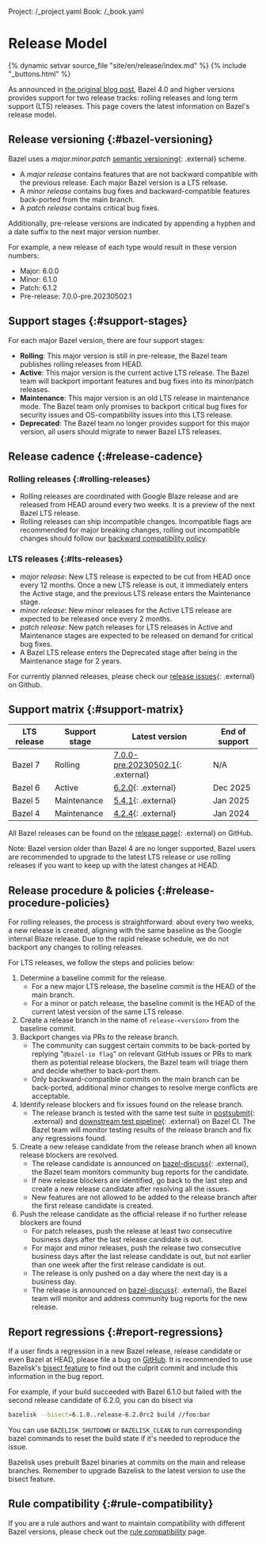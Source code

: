 Project: /_project.yaml
Book: /_book.yaml

# Release Model

{% dynamic setvar source_file "site/en/release/index.md" %}
{% include "_buttons.html" %}

As announced in [the original blog
post](https://blog.bazel.build/2020/11/10/long-term-support-release.html), Bazel
4.0 and higher versions provides support for two release tracks: rolling
releases and long term support (LTS) releases. This page covers the latest
information on Bazel's release model.

## Release versioning {:#bazel-versioning}

Bazel uses a _major.minor.patch_ [semantic versioning](https://semver.org/){: .external}
scheme.

* A _major release_ contains features that are not backward compatible with the
  previous release. Each major Bazel version is a LTS release.
* A _minor release_ contains bug fixes and backward-compatible features
  back-ported from the main branch.
* A _patch release_ contains critical bug fixes.

Additionally, pre-release versions are indicated by appending a hyphen and a
date suffix to the next major version number.

For example, a new release of each type would result in these version numbers:

* Major: 6.0.0
* Minor: 6.1.0
* Patch: 6.1.2
* Pre-release: 7.0.0-pre.20230502.1

## Support stages {:#support-stages}

For each major Bazel version, there are four support stages:

* **Rolling**: This major version is still in pre-release, the Bazel team
  publishes rolling releases from HEAD.
* **Active**: This major version is the current active LTS release. The Bazel
  team will backport important features and bug fixes into its minor/patch
  releases.
* **Maintenance**: This major version is an old LTS release in maintenance mode.
  The Bazel team only promises to backport critical bug fixes for security
  issues and OS-compatibility issues into this LTS release.
* **Deprecated**: The Bazel team no longer provides support for this major
  version, all users should migrate to newer Bazel LTS releases.

## Release cadence {:#release-cadence}

### Rolling releases {:#rolling-releases}

* Rolling releases are coordinated with Google Blaze release and are released
  from HEAD around every two weeks. It is a preview of the next Bazel LTS
  release.
* Rolling releases can ship incompatible changes. Incompatible flags are
  recommended for major breaking changes, rolling out incompatible changes
  should follow our [backward compatibility
  policy](/release/backward-compatibility).

### LTS releases {:#lts-releases}

* _major release_: New LTS release is expected to be cut from HEAD once every 12
  months. Once a new LTS release is out, it immediately enters the Active stage,
  and the previous LTS release enters the Maintenance stage.
* _minor release_: New minor releases for the Active LTS release are expected to
  be released once every 2 months.
* _patch release_: New patch releases for LTS releases in Active and Maintenance
  stages are expected to be released on demand for critical bug fixes.
* A Bazel LTS release enters the Deprecated stage after being in ​​the
  Maintenance stage for 2 years.

For currently planned releases, please check our [release
issues](https://github.com/bazelbuild/bazel/issues?q=is%3Aopen+is%3Aissue+label%3Arelease){: .external}
on Github.

## Support matrix {:#support-matrix}

| LTS release | Support stage | Latest version | End of support |
| ----------- | ------------- | -------------- | -------------- |
| Bazel 7 | Rolling| [7.0.0-pre.20230502.1](https://github.com/bazelbuild/bazel/releases/tag/7.0.0-pre.20230502.1){: .external} | N/A |
| Bazel 6 | Active | [6.2.0](https://github.com/bazelbuild/bazel/releases/tag/6.2.0){: .external} | Dec 2025 |
| Bazel 5 | Maintenance | [5.4.1](https://github.com/bazelbuild/bazel/releases/tag/5.4.1){: .external} | Jan 2025 |
| Bazel 4 | Maintenance | [4.2.4](https://github.com/bazelbuild/bazel/releases/tag/4.2.4){: .external} | Jan 2024 |

All Bazel releases can be found on the [release
page](https://github.com/bazelbuild/bazel/releases){: .external} on GitHub.

Note: Bazel version older than Bazel 4 are no longer supported, Bazel users are
recommended to upgrade to the latest LTS release or use rolling releases if you
want to keep up with the latest changes at HEAD.

## Release procedure & policies {:#release-procedure-policies}

For rolling releases, the process is straightforward: about every two weeks, a
new release is created, aligning with the same baseline as the Google internal
Blaze release. Due to the rapid release schedule, we do not backport any
changes to rolling releases.

For LTS releases, we follow the steps and policies below:

1. Determine a baseline commit for the release.
   * For a new major LTS release, the baseline commit is the HEAD of the main branch.
   * For a minor or patch release, the baseline commit is the HEAD of the current
     latest version of the same LTS release.
1. Create a release branch in the name of `release-<version>` from the baseline commit.
1. Backport changes via PRs to the release branch.
   * The community can suggest certain commits to be back-ported by replying
   "`@bazel-io flag`" on relevant GitHub issues or PRs to mark them as potential
   release blockers, the Bazel team will triage them and decide whether to
   back-port them.
   * Only backward-compatible commits on the main branch can be back-ported,
   additional minor changes to resolve merge conflicts are acceptable.
1. Identify release blockers and fix issues found on the release branch.
   * The release branch is tested with the same test suite in
   [postsubmit](https://buildkite.com/bazel/bazel-bazel){: .external} and
   [downstream test
   pipeline](https://buildkite.com/bazel/bazel-at-head-plus-downstream){:
   .external} on Bazel CI. The Bazel team will monitor testing results of the
   release branch and fix any regressions found.
1. Create a new release candidate from the release branch when all known release
   blockers are resolved.
   * The release candidate is announced on
     [bazel-discuss](https://groups.google.com/g/bazel-discuss){: .external},
     the Bazel team monitors community bug reports for the candidate.
   * If new release blockers are identified, go back to the last step and
     create a new release candidate after resolving all the issues.
   * New features are not allowed to be added to the release branch after the
    first release candidate is created.
1. Push the release candidate as the official release if no further release
   blockers are found
   * For patch releases, push the release at least two consecutive business days
     after the last release candidate is out.
   * For major and minor releases, push the release two consecutive business
     days after the last release candidate is out, but not earlier than one
     week after the first release candidate is out.
   * The release is only pushed on a day where the next day is a business day.
   * The release is announced on
     [bazel-discuss](https://groups.google.com/g/bazel-discuss){: .external},
     the Bazel team will monitor and address community bug reports for the new
     release.

## Report regressions {:#report-regressions}

If a user finds a regression in a new Bazel release, release candidate or even
Bazel at HEAD, please file a bug on
[GitHub](https://github.com/bazelbuild/bazel/issues). It is recommended to use
Bazelisk's [bisect feature](https://github.com/bazelbuild/bazelisk#--bisect) to
find out the culprit commit and include this information in the bug report.

For example, if your build succeeded with Bazel 6.1.0 but failed with the second
release candidate of 6.2.0, you can do bisect via

```bash
bazelisk --bisect=6.1.0..release-6.2.0rc2 build //foo:bar
```

You can use `BAZELISK_SHUTDOWN` or `BAZELISK_CLEAN` to run corresponding bazel
commands to reset the build state if it's needed to reproduce the issue.

Bazelisk uses prebuilt Bazel binaries at commits on the main and release
branches. Remember to upgrade Bazelisk to the latest version to use the bisect
feature.

## Rule compatibility {:#rule-compatibility}

If you are a rule authors and want to maintain compatibility with different
Bazel versions, please check out the [rule
compatibility](/release/rule-compatibility) page.
